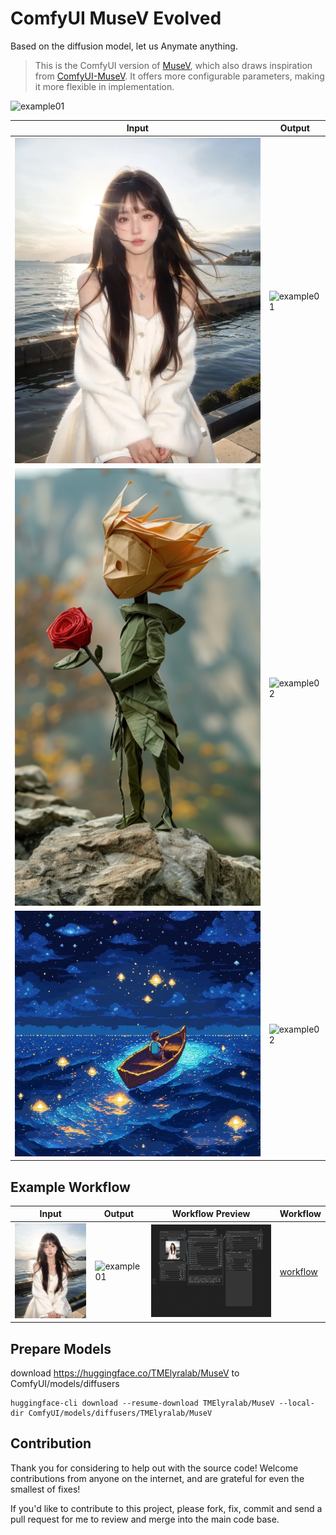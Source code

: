 # ComfyUI MuseV Evolved

Based on the diffusion model, let us Anymate anything.

> This is the ComfyUI version of [MuseV](https://github.com/TMElyralab/MuseV), which also draws inspiration from [ComfyUI-MuseV](https://github.com/chaojie/ComfyUI-MuseV). It offers more configurable parameters, making it more flexible in implementation.

![example01](./docs/assets/example00.gif) 

|  Input   | Output  | 
|  ----  | ----  | 
| ![example01](./docs/assets/example01_input.png) | ![example01](./docs/assets/example01_output.gif) | 
| ![example02](./docs/assets/example02_input.png) | ![example02](./docs/assets/example02_output.gif) | 
| ![example03](./docs/assets/example03_input.webp) | ![example02](./docs/assets/example03_output.gif) | 

## Example Workflow

|  Input   | Output  | Workflow Preview | Workflow |
|  ----  | ----  | ---- | ---- |
| ![example01](./docs/assets/example01_input.png) | ![example01](./docs/assets/example01_output.gif) | ![example01](./docs/assets/example01_workflow.png) | [workflow](./docs/assets/example01_workflow.json) |


## Prepare Models

download https://huggingface.co/TMElyralab/MuseV to ComfyUI/models/diffusers

```
huggingface-cli download --resume-download TMElyralab/MuseV --local-dir ComfyUI/models/diffusers/TMElyralab/MuseV
```

## Contribution

Thank you for considering to help out with the source code! Welcome contributions from anyone on the internet, and are grateful for even the smallest of fixes!

If you'd like to contribute to this project, please fork, fix, commit and send a pull request for me to review and merge into the main code base.